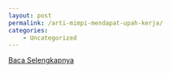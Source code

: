 ```yaml
---
layout: post
permalink: /arti-mimpi-mendapat-upah-kerja/
categories:
    - Uncategorized
---
```


[Baca Selengkapnya](/05)